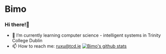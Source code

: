 # Bimo
### Hi there!👋
- 🌱 I’m currently learning computer science - intelligent systems in Trinity College Dublin
- 📫 How to reach me: ruxu@tcd.ie
[![Bimo's github stats](https://github-readme-stats.vercel.app/api?username=xurui1995&show_icons=true)](https://github.com/xurui1995/github-readme-stats)
